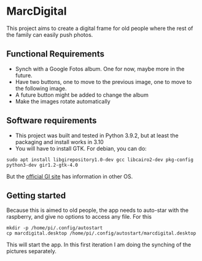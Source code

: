 # MarcDigital
This project aims to create a digital frame for old people where the rest of the family can easily push photos.

## Functional Requirements
- Synch with a Google Fotos album. One for now, maybe more in the future.
- Have two buttons, one to move to the previous image, one to move to the following image. 
- A future button might be added to change the album
- Make the images rotate automatically

## Software requirements
- This project was built and tested in Python 3.9.2, but at least the packaging and install works in 3.10
- You will have to install GTK. For debian, you can do:
```
sudo apt install libgirepository1.0-dev gcc libcairo2-dev pkg-config python3-dev gir1.2-gtk-4.0
```
But the [official GI site](https://pygobject.readthedocs.io/en/latest/getting_started.html) has information in other OS.

## Getting started
Because this is aimed to old people, the app needs to auto-star with the raspberry, and give no options to access any file. For this 
```
mkdir -p /home/pi/.config/autostart
cp marcdigital.desktop /home/pi/.config/autostart/marcdigital.desktop
```

This will start the app. In this first iteration I am doing the synching of the pictures separately.
